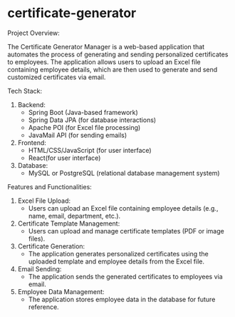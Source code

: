 # certificate-generator

Project Overview:

The Certificate Generator Manager is a web-based application that automates the process of generating and sending personalized certificates to employees. The application allows users to upload an Excel file containing employee details, which are then used to generate and send customized certificates via email.

Tech Stack:

1. Backend:
    - Spring Boot (Java-based framework)
    - Spring Data JPA (for database interactions)
    - Apache POI (for Excel file processing)
    - JavaMail API (for sending emails)
2. Frontend:
    - HTML/CSS/JavaScript (for user interface)
    - React(for user interface)
3. Database:
    - MySQL or PostgreSQL (relational database management system)

Features and Functionalities:

1. Excel File Upload:
    - Users can upload an Excel file containing employee details (e.g., name, email, department, etc.).
2. Certificate Template Management:
    - Users can upload and manage certificate templates (PDF or image files).
3. Certificate Generation:
    - The application generates personalized certificates using the uploaded template and employee details from the Excel file.
4. Email Sending:
    - The application sends the generated certificates to employees via email.
5. Employee Data Management:
    - The application stores employee data in the database for future reference.
